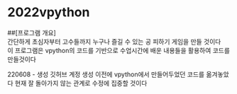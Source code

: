 # 2022vpython

##[프로그램 개요]  
간단하게 초심자부터 고수들까지 누구나 즐길 수 있는 공 피하기 게임을 만들 것이다  
이 프로그램은 vpython의 코드를 기반으로 수업시간에 배운 내용들을 활용하여 코드를 만들것이다
  
220608 - 생성
깃허브 계정 생성 이전에 vpython에서 만들어두었던 코드를 옮겨놓았다
현재 잘 돌아가지 않는 관계로 수정에 집중할 것이다
